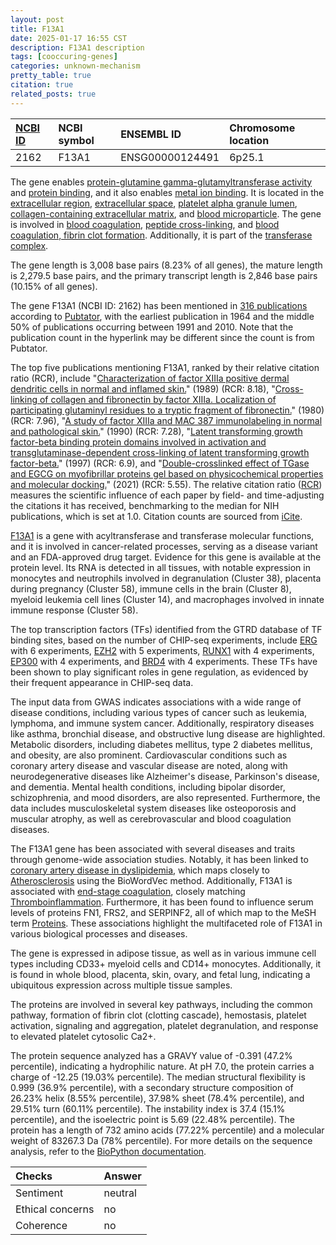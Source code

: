 ```yaml
---
layout: post
title: F13A1
date: 2025-01-17 16:55 CST
description: F13A1 description
tags: [cooccuring-genes]
categories: unknown-mechanism
pretty_table: true
citation: true
related_posts: true
---
```




| [NCBI ID](https://www.ncbi.nlm.nih.gov/gene/2162) | NCBI symbol | ENSEMBL ID | Chromosome location |
| :-------- | :------- | :-------- | :------- |
| 2162  | F13A1 | ENSG00000124491 | 6p25.1 |



The gene enables [protein-glutamine gamma-glutamyltransferase activity](https://amigo.geneontology.org/amigo/term/GO:0003810) and [protein binding](https://amigo.geneontology.org/amigo/term/GO:0005515), and it also enables [metal ion binding](https://amigo.geneontology.org/amigo/term/GO:0046872). It is located in the [extracellular region](https://amigo.geneontology.org/amigo/term/GO:0005576), [extracellular space](https://amigo.geneontology.org/amigo/term/GO:0005615), [platelet alpha granule lumen](https://amigo.geneontology.org/amigo/term/GO:0031093), [collagen-containing extracellular matrix](https://amigo.geneontology.org/amigo/term/GO:0062023), and [blood microparticle](https://amigo.geneontology.org/amigo/term/GO:0072562). The gene is involved in [blood coagulation](https://amigo.geneontology.org/amigo/term/GO:0007596), [peptide cross-linking](https://amigo.geneontology.org/amigo/term/GO:0018149), and [blood coagulation, fibrin clot formation](https://amigo.geneontology.org/amigo/term/GO:0072378). Additionally, it is part of the [transferase complex](https://amigo.geneontology.org/amigo/term/GO:1990234).


The gene length is 3,008 base pairs (8.23% of all genes), the mature length is 2,279.5 base pairs, and the primary transcript length is 2,846 base pairs (10.15% of all genes).


The gene F13A1 (NCBI ID: 2162) has been mentioned in [316 publications](https://pubmed.ncbi.nlm.nih.gov/?term=%22F13A1%22) according to [Pubtator](https://academic.oup.com/nar/article/47/W1/W587/5494727), with the earliest publication in 1964 and the middle 50% of publications occurring between 1991 and 2010. Note that the publication count in the hyperlink may be different since the count is from Pubtator.


The top five publications mentioning F13A1, ranked by their relative citation ratio (RCR), include "[Characterization of factor XIIIa positive dermal dendritic cells in normal and inflamed skin.](https://pubmed.ncbi.nlm.nih.gov/2576222)" (1989) (RCR: 8.18), "[Cross-linking of collagen and fibronectin by factor XIIIa. Localization of participating glutaminyl residues to a tryptic fragment of fibronectin.](https://pubmed.ncbi.nlm.nih.gov/7356656)" (1980) (RCR: 7.96), "[A study of factor XIIIa and MAC 387 immunolabeling in normal and pathological skin.](https://pubmed.ncbi.nlm.nih.gov/1972317)" (1990) (RCR: 7.28), "[Latent transforming growth factor-beta binding protein domains involved in activation and transglutaminase-dependent cross-linking of latent transforming growth factor-beta.](https://pubmed.ncbi.nlm.nih.gov/9060478)" (1997) (RCR: 6.9), and "[Double-crosslinked effect of TGase and EGCG on myofibrillar proteins gel based on physicochemical properties and molecular docking.](https://pubmed.ncbi.nlm.nih.gov/33302098)" (2021) (RCR: 5.55). The relative citation ratio ([RCR](https://journals.plos.org/plosbiology/article?id=10.1371/journal.pbio.1002541)) measures the scientific influence of each paper by field- and time-adjusting the citations it has received, benchmarking to the median for NIH publications, which is set at 1.0. Citation counts are sourced from [iCite](https://icite.od.nih.gov).


[F13A1](https://www.proteinatlas.org/ENSG00000124491-F13A1) is a gene with acyltransferase and transferase molecular functions, and it is involved in cancer-related processes, serving as a disease variant and an FDA-approved drug target. Evidence for this gene is available at the protein level. Its RNA is detected in all tissues, with notable expression in monocytes and neutrophils involved in degranulation (Cluster 38), placenta during pregnancy (Cluster 58), immune cells in the brain (Cluster 8), myeloid leukemia cell lines (Cluster 14), and macrophages involved in innate immune response (Cluster 58).


The top transcription factors (TFs) identified from the GTRD database of TF binding sites, based on the number of CHIP-seq experiments, include [ERG](https://www.ncbi.nlm.nih.gov/gene/2078) with 6 experiments, [EZH2](https://www.ncbi.nlm.nih.gov/gene/2146) with 5 experiments, [RUNX1](https://www.ncbi.nlm.nih.gov/gene/861) with 4 experiments, [EP300](https://www.ncbi.nlm.nih.gov/gene/2033) with 4 experiments, and [BRD4](https://www.ncbi.nlm.nih.gov/gene/23476) with 4 experiments. These TFs have been shown to play significant roles in gene regulation, as evidenced by their frequent appearance in CHIP-seq data.



The input data from GWAS indicates associations with a wide range of disease conditions, including various types of cancer such as leukemia, lymphoma, and immune system cancer. Additionally, respiratory diseases like asthma, bronchial disease, and obstructive lung disease are highlighted. Metabolic disorders, including diabetes mellitus, type 2 diabetes mellitus, and obesity, are also prominent. Cardiovascular conditions such as coronary artery disease and vascular disease are noted, along with neurodegenerative diseases like Alzheimer's disease, Parkinson's disease, and dementia. Mental health conditions, including bipolar disorder, schizophrenia, and mood disorders, are also represented. Furthermore, the data includes musculoskeletal system diseases like osteoporosis and muscular atrophy, as well as cerebrovascular and blood coagulation diseases.


The F13A1 gene has been associated with several diseases and traits through genome-wide association studies. Notably, it has been linked to [coronary artery disease in dyslipidemia](https://pubmed.ncbi.nlm.nih.gov/33632238), which maps closely to [Atherosclerosis](https://meshb.nlm.nih.gov/record/ui?ui=D050197) using the BioWordVec method. Additionally, F13A1 is associated with [end-stage coagulation](https://pubmed.ncbi.nlm.nih.gov/23381943), closely matching [Thromboinflammation](https://meshb.nlm.nih.gov/record/ui?ui=D000090882). Furthermore, it has been found to influence serum levels of proteins FN1, FRS2, and SERPINF2, all of which map to the MeSH term [Proteins](https://meshb.nlm.nih.gov/record/ui?ui=D011506). These associations highlight the multifaceted role of F13A1 in various biological processes and diseases.


The gene is expressed in adipose tissue, as well as in various immune cell types including CD33+ myeloid cells and CD14+ monocytes. Additionally, it is found in whole blood, placenta, skin, ovary, and fetal lung, indicating a ubiquitous expression across multiple tissue samples.


The proteins are involved in several key pathways, including the common pathway, formation of fibrin clot (clotting cascade), hemostasis, platelet activation, signaling and aggregation, platelet degranulation, and response to elevated platelet cytosolic Ca2+.



The protein sequence analyzed has a GRAVY value of -0.391 (47.2% percentile), indicating a hydrophilic nature. At pH 7.0, the protein carries a charge of -12.25 (19.03% percentile). The median structural flexibility is 0.999 (36.9% percentile), with a secondary structure composition of 26.23% helix (8.55% percentile), 37.98% sheet (78.4% percentile), and 29.51% turn (60.11% percentile). The instability index is 37.4 (15.1% percentile), and the isoelectric point is 5.69 (22.48% percentile). The protein has a length of 732 amino acids (77.22% percentile) and a molecular weight of 83267.3 Da (78% percentile). For more details on the sequence analysis, refer to the [BioPython documentation](https://biopython.org/docs/1.75/api/Bio.SeqUtils.ProtParam.html).





| Checks    | Answer |
| :-------- | :------- |
| Sentiment  | neutral   |
| Ethical concerns | no     |
| Coherence    | no    |